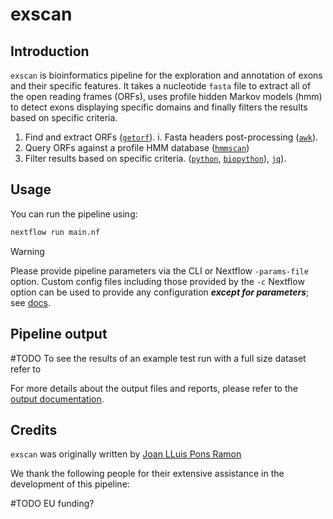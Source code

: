 # exscan

## Introduction

`exscan` is bioinformatics pipeline for the exploration and annotation of exons
and their specific features. It takes a nucleotide `fasta` file to extract all
of the open reading frames (ORFs), uses profile hidden Markov models (hmm) to detect exons displaying specific domains and finally filters the results based on specific criteria.

1. Find and extract ORFs ([`getorf`](<https://www.bioinformatics.nl/cgi-bin/emboss/getorf>)).
    i. Fasta headers post-processing ([`awk`](<https://www.gnu.org/software/gawk/>)).
2. Query ORFs against a profile HMM database ([`hmmscan`](<http://hmmer.org/>))
3. Filter results based on specific criteria. ([`python`](<https://www.python.org/>), [`biopython`](<https://biopython.org/>)), [`jq`](<https://jqlang.github.io/jq/>)).

## Usage

You can run the pipeline using:

```bash
nextflow run main.nf
```

> [!WARNING]
> Please provide pipeline parameters via the CLI or Nextflow `-params-file` option. Custom config files including those provided by the `-c` Nextflow option can be used to provide any configuration _**except for parameters**_; see [docs](https://nf-co.re/docs/usage/getting_started/configuration#custom-configuration-files).

## Pipeline output

#TODO
To see the results of an example test run with a full size dataset refer to

For more details about the output files and reports, please refer to the
[output documentation](docs/output.md).

## Credits

`exscan` was originally written by [Joan LLuis Pons Ramon](<mail>)

We thank the following people for their extensive assistance in the development of this pipeline:

#TODO
EU funding?


